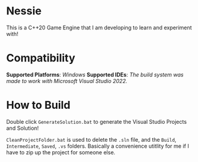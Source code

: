 # Nessie
This is a C++20 Game Engine that I am developing to learn and experiment with!

# Compatibility
**Supported Platforms**: *Windows*
**Supported IDEs**: *The build system was made to work with Microsoft Visual Studio 2022.*

# How to Build
Double click `GenerateSolution.bat` to generate the Visual Studio Projects and Solution!

`CleanProjectFolder.bat` is used to delete the `.sln` file, and the `Build`, `Intermediate`, `Saved`, `.vs` folders. Basically a convenience
utitlity for me if I have to zip up the project for someone else. 
